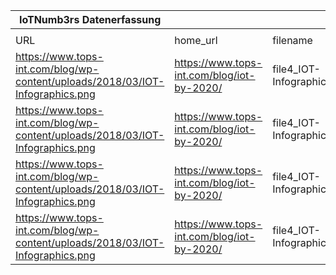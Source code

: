 |IoTNumb3rs Datenerfassung|||||||||||
| ---- | ---- | ---- | ---- | ---- | ---- | ---- | ---- | ---- | ---- | ---- |
||||||||||||
|URL|home_url|filename|device_class|device_count|market_class|market_volume|prognosis_year|publication_year|authorship_class|Dropbox folder|
|https://www.tops-int.com/blog/wp-content/uploads/2018/03/IOT-Infographics.png|https://www.tops-int.com/blog/iot-by-2020/|file4_IOT-Infographics.png|B2B|5400000000|||2020|2018|company|MariaMarg/20181124-0000|
|https://www.tops-int.com/blog/wp-content/uploads/2018/03/IOT-Infographics.png|https://www.tops-int.com/blog/iot-by-2020/|file4_IOT-Infographics.png|||spending|6E+12|2021|2018|company|MariaMarg/20181124-0000|
|https://www.tops-int.com/blog/wp-content/uploads/2018/03/IOT-Infographics.png|https://www.tops-int.com/blog/iot-by-2020/|file4_IOT-Infographics.png|||sales smart clothing|24750000000|2021|2018|company|MariaMarg/20181124-0000|
|https://www.tops-int.com/blog/wp-content/uploads/2018/03/IOT-Infographics.png|https://www.tops-int.com/blog/iot-by-2020/|file4_IOT-Infographics.png|||growth generic IoT|30700000000|2020|2018|company|MariaMarg/20181124-0000|
